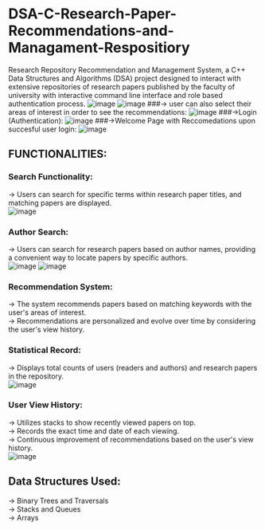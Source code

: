 # DSA-C-Research-Paper-Recommendations-and-Managament-Respositiory
Research Repository Recommendation and Management System, a C++ Data Structures and Algorithms (DSA) project designed to  interact with extensive repositories of research papers published by the faculty of university with interactive command line interface and role based authentication process.
![image](https://github.com/rafiya618/DSA-C-Research-Paper-Recommendations-and-Managament-Respositiory/assets/122554649/cdd01c5a-922d-4037-9f24-128b9097c6fc)
![image](https://github.com/rafiya618/DSA-C-Research-Paper-Recommendations-and-Managament-Respositiory/assets/122554649/27b14f47-91b1-40c6-9ec5-012d3f3699c2)
###-> user can also select their areas of interest in order to see the recommendations:
![image](https://github.com/rafiya618/DSA-C-Research-Paper-Recommendations-and-Managament-Respositiory/assets/122554649/6bc080b3-3993-4905-837b-bace22d544ca)
###->Login (Authentication):
![image](https://github.com/rafiya618/DSA-C-Research-Paper-Recommendations-and-Managament-Respositiory/assets/122554649/26c3eced-8a07-49cb-9b59-8245b37254f2)
###->Welcome Page with Reccomedations upon succesful user login:
![image](https://github.com/rafiya618/DSA-C-Research-Paper-Recommendations-and-Managament-Respositiory/assets/122554649/c84ddadf-9403-456b-bba7-91024b4eae6f)
## FUNCTIONALITIES:
### Search Functionality:
-> Users can search for specific terms within research paper titles, and matching papers are displayed.<br>
![image](https://github.com/rafiya618/DSA-C-Research-Paper-Recommendations-and-Managament-Respositiory/assets/122554649/f560cc9b-cd59-4bff-8a01-b008efc2be68)
### Author Search:
-> Users can search for research papers based on author names, providing a convenient way to locate papers by specific authors.<br>
![image](https://github.com/rafiya618/DSA-C-Research-Paper-Recommendations-and-Managament-Respositiory/assets/122554649/7fbe0a49-2d02-4449-81c9-501800ee175d)
![image](https://github.com/rafiya618/DSA-C-Research-Paper-Recommendations-and-Managament-Respositiory/assets/122554649/2b2224b2-7bb4-4864-b8bd-952f93eae7d2)
### Recommendation System:
-> The system recommends papers based on matching keywords with the user's areas of interest.<br>
-> Recommendations are personalized and evolve over time by considering the user's view history.<br>
### Statistical Record:
-> Displays total counts of users (readers and authors) and research papers in the repository.<br>
![image](https://github.com/rafiya618/DSA-C-Research-Paper-Recommendations-and-Managament-Respositiory/assets/122554649/f93747e1-ee48-42fe-a9e6-8d985256572c)
### User View History:
-> Utilizes stacks to show recently viewed papers on top.<br>
-> Records the exact time and date of each viewing.<br>
-> Continuous improvement of recommendations based on the user's view history.<br>
![image](https://github.com/rafiya618/DSA-C-Research-Paper-Recommendations-and-Managament-Respositiory/assets/122554649/5ac4e1bc-beb0-496e-8596-f077ee2d5ff6)
## Data Structures Used:
-> Binary Trees and Traversals<br>
-> Stacks and Queues<br>
-> Arrays<br>

